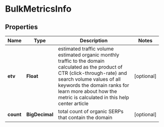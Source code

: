 

# BulkMetricsInfo


## Properties

| Name | Type | Description | Notes |
|------------ | ------------- | ------------- | -------------|
|**etv** | **Float** | estimated traffic volume estimated organic monthly traffic to the domain calculated as the product of CTR (click-through-rate) and search volume values of all keywords the domain ranks for learn more about how the metric is calculated in this help center article |  [optional] |
|**count** | **BigDecimal** | total count of organic SERPs that contain the domain |  [optional] |



